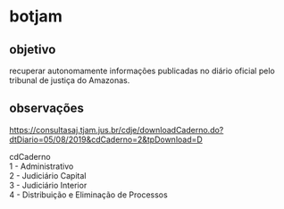 # botjam
  
##  objetivo  
  recuperar autonomamente informações publicadas no diário oficial pelo tribunal de justiça do Amazonas.  
  
  
  
## observações  
  
https://consultasaj.tjam.jus.br/cdje/downloadCaderno.do?dtDiario=05/08/2019&cdCaderno=2&tpDownload=D  
  
cdCaderno  
1 - Administrativo  
2 - Judiciário Capital  
3 - Judiciário Interior  
4 - Distribuição e Eliminação de Processos

